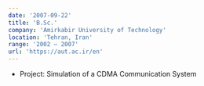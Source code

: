 ```yaml
---
date: '2007-09-22'
title: 'B.Sc.'
company: 'Amirkabir University of Technology'
location: 'Tehran, Iran'
range: '2002 – 2007'
url: 'https://aut.ac.ir/en'
---
```


- Project: Simulation of a CDMA Communication System
